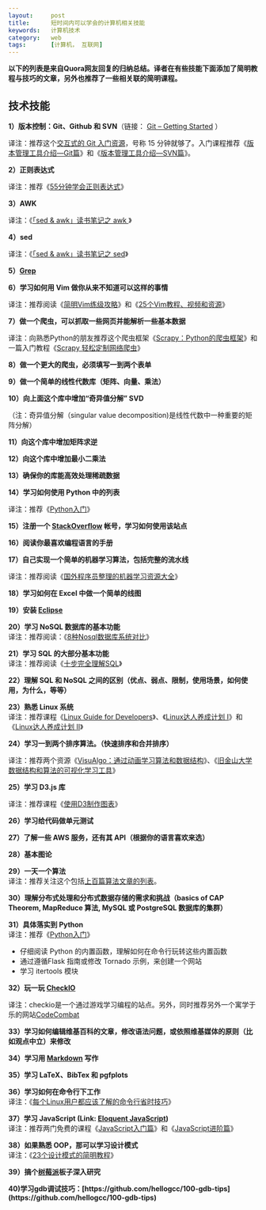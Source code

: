 ```yaml
---
layout:     post
title:      短时间内可以学会的计算机相关技能
keywords:   计算机技术
category:   web 
tags:		[计算机， 互联网]
---
```


<p><strong>以下的列表是来自Quora网友回复的归纳总结。译者在有些技能下面添加了简明教程与技巧的文章，另外也推荐了一些相关联的简明课程。</strong></p>
<h2>技术技能</h2>
<p><strong>1）版本控制：Git、Github 和 SVN</strong>（链接： <a href="http://git-scm.com/book/zh" target="_blank" data-tooltip="attached">Git &#8211; Getting Started</a> ）</p>
<p>译注：推荐这个<a href="http://hao.jobbole.com/try-git/" target="_blank">交互式的 Git 入门资源</a>，号称 15 分钟就够了。入门课程推荐《<a href="http://www.imooc.com/learn/208?from=jobboleblog" target="_blank">版本管理工具介绍—Git篇</a>》和《<a href="http://www.imooc.com/view/109?from=jobboleblog" target="_blank">版本管理工具介绍&#8212;SVN篇</a>》。</p>
<p><strong>2）正则表达式</strong></p>
<p>译注：推荐《<a href="http://blog.jobbole.com/63398/" target="_blank">55分钟学会正则表达式</a>》</p>
<p><strong>3）AWK</strong></p>
<p>译注：《<a href="http://blog.jobbole.com/31817/" target="_blank">「sed &amp; awk」读书笔记之 awk </a>》</p>
<p><strong>4）sed</strong></p>
<p>译注：《<a href="http://blog.jobbole.com/31026/" target="_blank">「sed &amp; awk」读书笔记之 sed</a>》</p>
<p><strong>5）<a href="http://zh.wikipedia.org/zh-cn/Grep" target="_blank">Grep</a></strong></p>
<p><strong>6）学习如何用 Vim 做你从来不知道可以这样的事情</strong></p>
<p>译注：推荐阅读《<a href="http://blog.jobbole.com/18339/" target="_blank">简明Vim练级攻略</a>》和《<a href="http://blog.jobbole.com/10250/" target="_blank">25个Vim教程、视频和资源</a>》</p>
<p><strong>7）做一个爬虫，可以抓取一些网页并能解析一些基本数据</strong></p>
<p>译注：向熟悉Python的朋友推荐这个爬虫框架《<a href="http://hao.jobbole.com/python-scrapy/" target="_blank">Scrapy：Python的爬虫框架</a>》和一篇入门教程《<a href="http://blog.jobbole.com/73115/" target="_blank">Scrapy 轻松定制网络爬虫</a>》</p>
<p><strong>8）做一个更大的爬虫，必须填写一到两个表单</strong></p>
<p><strong>9）做一个简单的线性代数库（矩阵、向量、乘法）</strong></p>
<p><strong>10）向上面这个库中增加“奇异值分解” SVD</strong></p>
<p>（注：奇异值分解（singular value decomposition)是线性代数中一种重要的矩阵分解）</p>
<p><strong>11）向这个库中增加矩阵求逆</strong></p>
<p><strong>12）向这个库中增加最小二乘法</strong></p>
<p><strong>13）确保你的库能高效处理稀疏数据</strong></p>
<p><strong>14）学习如何使用 Python 中的列表</strong></p>
<p>译注：推荐《<a href="http://www.imooc.com/learn/177?from=jobboleblog" target="_blank">Python入门</a>》</p>
<p><strong>15）注册一个 <a href="http://stackoverflow.com/" target="_blank">StackOverflow</a> 帐号，学习如何使用该站点</strong></p>
<p><strong>16）阅读你最喜欢编程语言的手册</strong></p>
<p><strong>17）自己实现一个简单的机器学习算法，包括完整的流水线</strong></p>
<p>译注：推荐阅读《<a href="http://blog.jobbole.com/73806/" target="_blank">国外程序员整理的机器学习资源大全</a>》</p>
<p><strong>18）学习如何在 Excel 中做一个简单的线图</strong></p>
<p><strong>19）安装 <a href="https://eclipse.org/" target="_blank">Eclipse</a></strong></p>
<p><strong>20）学习 NoSQL 数据库的基本功能</strong><br />
译注：推荐阅读：《<a href="http://blog.jobbole.com/1344/" target="_blank">8种Nosql数据库系统对比</a>》</p>
<p><strong>21）学习 SQL 的大部分基本功能</strong><br />
译注：推荐阅读《<a href="http://blog.jobbole.com/55086/" target="_blank">十步完全理解SQL</a>》</p>
<p><strong>22）理解 SQL 和 NoSQL 之间的区别（优点、弱点、限制，使用场景，如何使用，为什么，等等）</strong></p>
<p><strong>23）熟悉 Linux 系统</strong><br />
译注：推荐课程《<a href="http://www.imooc.com/learn/181?from=jobboleblog" target="_blank">Linux Guide for Developers</a>》、《<a href="http://www.imooc.com/learn/175?from=jobboleblog" target="_blank">Linux达人养成计划 I</a>》和《<a href="http://www.imooc.com/learn/111?from=jobboleblog" target="_blank">Linux达人养成计划 II</a>》</p>
<p><strong>24）学习一到两个排序算法。（快速排序和合并排序）</strong></p>
<p>译注：推荐两个资源《<a href="http://hao.jobbole.com/visualgo/" target="_blank">VisuAlgo：通过动画学习算法和数据结构</a>》、《<a href="http://hao.jobbole.com/visualizing-algorithms-and-data-structure/" target="_blank">旧金山大学数据结构和算法的可视化学习工具</a>》</p>
<p><strong>25）学习 D3.js 库</strong></p>
<p>译注：推荐课程《<a href="http://www.imooc.com/learn/103?from=jobboleblog" target="_blank">使用D3制作图表</a>》</p>
<p><strong>26）学习给代码做单元测试</strong></p>
<p><strong>27）了解一些 AWS 服务，还有其 API（根据你的语言喜欢来选）</strong></p>
<p><strong>28）基本图论</strong></p>
<p><strong>29）一天一个算法</strong><br />
译注：推荐关注这个包括<a href="http://blog.jobbole.com/tag/%E7%AE%97%E6%B3%95/" target="_blank">上百篇算法文章的列表</a>。</p>
<p><strong>30）理解分布式处理和分布式数据存储的需求和挑战（basics of CAP Theorem, MapReduce 算法, MySQL 或 PostgreSQL 数据库的集群）</strong></p>
<p><strong>31）具体落实到 Python</strong><br />
译注：推荐《<a href="http://www.imooc.com/learn/177?from=jobboleblog" target="_blank">Python入门</a>》</p>
<ul>
<li>仔细阅读 Python 的内置函数，理解如何在命令行玩转这些内置函数</li>
<li>通过遵循Flask 指南或修改 Tornado 示例，来创建一个网站</li>
<li>学习 itertools 模块</li>
</ul>
<p><strong>32）玩一玩 <a href="http://www.checkio.org/" target="_blank" rel="nofollow">CheckIO</a></strong></p>
<p>译注：checkio是一个通过游戏学习编程的站点。另外，同时推荐另外一个寓学于乐的网站<a href="http://hao.jobbole.com/codecombat/" target="_blank">CodeCombat</a></p>
<p><strong>33）学习如何编辑维基百科的文章，修改语法问题，或依照维基媒体的原则（比如观点中立）来修改</strong></p>
<p><strong>34）学习用 <a href="http://zh.wikipedia.org/zh-cn/Markdown" target="_blank">Markdown</a> 写作</strong></p>
<p><strong>35）学习 LaTeX、BibTex 和 pgfplots</strong></p>
<p><strong>36）学习如何在命令行下工作</strong><br />
译注：《<a href="http://blog.jobbole.com/54425/" target="_blank">每个Linux用户都应该了解的命令行省时技巧</a>》</p>
<p><strong>37）学习 JavaScript (Link: <a href="http://eloquentjavascript.net/paper.html" target="_blank" rel="nofollow" data-tooltip="attached">Eloquent JavaScript</a>)</strong><br />
译注：推荐两门免费的课程《<a href="http://www.imooc.com/learn/36?from=jobboleblog" target="_blank">JavaScript入门篇</a>》和《<a href="http://www.imooc.com/learn/10?from=jobboleblog" target="_blank">JavaScript进阶篇</a>》</p>

<p><strong>38）如果熟悉 OOP，那可以学习设计模式</strong><br />
译注：《<a href="http://blog.jobbole.com/74393/" target="_blank">23个设计模式的简明教程</a>》</p>

<p><strong>39）搞个<a href="http://www.raspberrypi.org/" target="_blank">树莓派</a>板子深入研究</strong></p>

<p><strong>40)学习gdb调试技巧：[https://github.com/hellogcc/100-gdb-tips](https://github.com/hellogcc/100-gdb-tips)